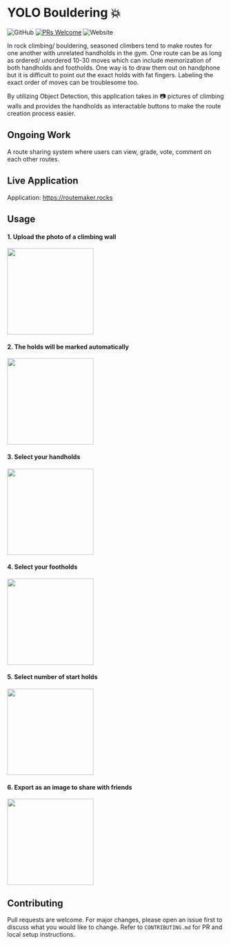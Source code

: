# YOLO Bouldering :boom:

![GitHub](https://img.shields.io/github/license/yarkhinephyo/yolo_bouldering?style=flat-square) [![PRs Welcome](https://img.shields.io/badge/PRs-welcome-brightgreen.svg?style=flat-square)](http://makeapullrequest.com) ![Website](https://img.shields.io/website?style=flat-square&url=https%3A%2F%2Froutemaker.rocks)

In rock climbing/ bouldering, seasoned climbers tend to make routes for one another with unrelated handholds in the gym. One route can be as long as ordered/ unordered 10-30 moves which can include memorization of both handholds and footholds. One way is to draw them out on handphone but it is difficult to point out the exact holds with fat fingers. Labeling the exact order of moves can be troublesome too.

By utilizing Object Detection, this application takes in :camera: pictures of climbing walls and provides the handholds as interactable buttons to make the route creation process easier.

## Ongoing Work

A route sharing system where users can view, grade, vote, comment on each other routes.

## Live Application

Application: https://routemaker.rocks

## Usage

#### 1. Upload the photo of a climbing wall

<img src="https://raw.githubusercontent.com/yarkhinephyo/yolo_bouldering/main/docs/Screenshot_1.jpg" width="200" />

#### 2. The holds will be marked automatically

<img src="https://raw.githubusercontent.com/yarkhinephyo/yolo_bouldering/main/docs/Screenshot_2.jpg" width="200" />

#### 3. Select your handholds

<img src="https://raw.githubusercontent.com/yarkhinephyo/yolo_bouldering/main/docs/Screenshot_3.jpg" width="200" />

#### 4. Select your footholds

<img src="https://raw.githubusercontent.com/yarkhinephyo/yolo_bouldering/main/docs/Screenshot_4.jpg" width="200" />

#### 5. Select number of start holds

<img src="https://raw.githubusercontent.com/yarkhinephyo/yolo_bouldering/main/docs/Screenshot_5.jpg" width="200" />

#### 6. Export as an image to share with friends

<img src="https://raw.githubusercontent.com/yarkhinephyo/yolo_bouldering/main/docs/Screenshot_6.jpg" width="200" />

## Contributing

Pull requests are welcome. For major changes, please open an issue first to discuss what you would like to change. Refer to `CONTRIBUTING.md` for PR and local setup instructions.
